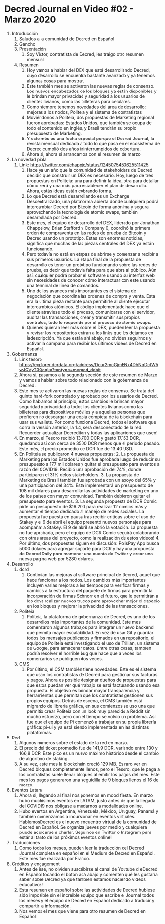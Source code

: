 # Decred Journal en Video #02 - Marzo 2020

1. Introducción
   1. Saludos a la comunidad de Decred en Español
   2. Gancho
   3. Presentación
      1. Soy Victor, contratista de Decred, les traigo otro resumen mensual
   4. Resumen
      1. Hoy vamos a hablar del DEX que está desarrollando Decred, cuyo desarrollo se encuentra bastante avanzado y ya tenemos algunas cosas para mostrar.
      2. Este también mes se activaron las nuevas reglas de consenso. Los nuevos encabezados de los bloques ya están disponibles y le brindan mayor privacidad y seguridad a los usuarios de clientes livianos, como las billeteras para celulares.
      3. Como siempre tenemos novedades del área de desarrollo: mejoras a los nodos, Politeia y el sistema de contratistas
      4. Moviéndonos a Politeia, dos propuestas de Marketing regional fueron aprobadas: Estados Unidos, que también se ocupa de todo el contenido en inglés, y Brasil tendrán su propio presupuesto de Marketing.
      5. Y este més es una fecha especial porque el Decred Journal, la revista mensual dedicada a todo lo que pasa en el ecosistema de Decred cumplió dos años ininterrumpidos de cobertura. 
      6. Ahora si, ahora si arrancamos con el resumen de marzo
2. La novedad piola
   1. Link: https://twitter.com/chappjc/status/1245075450625511425
      1. Hace ya un año que la comunidad de stakeholders de Decred decidió que construir un DEX es necesario. Hoy, luego de tres propuestas en Politeia: una para definir la idea, otra para detallar cómo será y una más para establecer el plan de desarrollo. Ahora, estás ideas están cobrando forma.
      2. Lo que Decred está desarrollando es un Exchange Descentralizado, una plataforma abierta donde cualquiera podrá intercambiar Decred por Bitcoin de forma anónima y segura aprovechando la tecnología de atomic swaps, también desarrollada por Decred.
      3. Este mes, el equipo de desarrollo del DEX, liderado por Jonathan Chappelow, Brian Stafford y Company 0, coordinó la primera orden de compraventa en las redes de prueba de Bitcoin y Decred usando un prototipo. Estas son enormes noticias, significa que muchas de las piezas centrales del DEX ya están funcionando.
      4. Pero todavía no está en etapas de abrirse y comenzar a recibir a sus primeros usuarios. La etapa final de la propuesta de desarrollo es tener un prototipo funcionando sobre las redes de prueba, es decir que todavía falta para que abra al público. Aún así, cualquier podrá probar el software usando su interfaz web sin necesidades de conocer cómo interactuar con este usando una terminal de línea de comandos.
      5. Uno de los avances más importantes es el sistema de negociación que coordina las ordenes de compra y venta. Esta era la ultima pieza restante para permitirle al cliente ejecutar intercambios atómicos. El código implementado hace que el cliente atraviese todo el proceso, comunicarse con el servidor, auditar las transacciones, crear y transmitir sus propios contratos, todo lo requerido por el proceso de atomic swaps.
      6. Quienes quieran leer más sobre el DEX, pueden leer la propuesta y revisar los repositorios entran a los links que les dejamos en ladescripción. Ya que están ahi abajo, no olviden seguirnos y activar la campana para recibir los últimos videos de Decred en Español.
3. Gobernanza
   1. Link tesoro https://explorer.dcrdata.org/address/Dcur2mcGjmENx4DhNqDctW5wJCVyT3Qeqkx?txntype=merged_debit
   2. Ahora si, pasamos a la segunda sección de este resumen de Marzo y vamos a hablar sobre todo relacionado con la gobernanza de Decred.
   3. Este mes se activaron las nuevas reglas de consenso. Se trata del quinto hard-fork controlado y aprobado por los usuarios de Decred. Como hablamos al principio, estos cambios le brindan mayor seguridad y privacidad a todos los clientes livianos como las billeteras para dispositivos móviles y a aquellas personas que prefieren no descargar una copia completa de la blockchain para usar sus wallets. Por como funciona Decred, todos el software que corra la versión anterior, la 1.4, será desconectado de la red. Recuerden actualizar Decrediton y todas las aplicaciones que usen!
   4. En marzo, el Tesoro recibió 13.700 DCR y gastó 17.153 DCR, quedando así con cerca de 3500 DCR menos que el periodo pasado. Este més, el precio promedio de DCR fue de 13.40 USD.
   5. En Politeia se publicaron 4 nuevas propuestas:
      2. La propuesta de Marketing para los Estados Unidos fue aprobada luego de reducir su presupuesto a 177 mil dolares y quitar el presupuesto para eventos a razón del COVID19. Recibió una aprobación del 74%, donde participaron el 31% delos stakeholders.
      3. La propuesta de Marketing de Brasil también fue aprobada con un apoyo del 65% y una participación del 34%. Esta implementará un presupuesto de 108 mil dolares para desarrollar las actividades de marketing en uno de los países con mayor comunidad. También debieron quitar el presupuesto para eventos.
      3. La segunda propuesta de DCR Comic pide un presupuesto de $16.200 para realizar 12 comics más y aumentar el tiempo dedicado al manejo de redes sociales. La propuesta fue puesta en pausa tras recibir criticas sobre el uso de Stakey y el 6 de abril el equipo presentó nuevos personajes para acompañar a Stakey. El 9 de abril se abrió la votación. La propuesta no fue aprobada, pero el equipo de DCR Comic seguirá colaborando con otras áreas del proyecto, como la realización de estos videos!
      4. Por último, dos propuestas siguen en discusión: PolisPay App busca 5000 dolares para agregar soporte para DCR y hay una propuesta de Decred Daily para mantener una cuenta de Twitter y crear una nueva pagina web por 5280 dolares.
4. Desarrollo
   1. dcrd
      1. Continúan las mejoras al software principal de Decred, aquel que hace funcionar a los nodos. Los cambios más importantes incluyen varias mejoras a los tiempos para verificar firmas y cambios a la estructura del paquete de firmas para permitir la incorporación de firmas Schnorr en el futuro, que le permitirán a los devs realizar nuevos trucos para aprovechar mejor el espacio en los bloques y mejorar la privacidad de las transacciones.
   2. Politeia
      1. Politeia, la plataforma de gobernanza de Decred, es uno de los desarrollos más importantes de la comunidad. Este mes comenzaron algunos trabajos para integrar un nuevo backend que permita mayor escalabilidad. En vez de usar Git y guardar todos los mensajes publicados y firmados en un repositorio, el equipo de Politeia está investigando el uso de Trillian, un sistema de Google, para almacenar datos. Entre otras cosas, también podría resolver el horrible bug que hace que a veces los comentarios se publiquen dos veces.
   3. CMS
      1. Por último, el CSM también tiene novedades. Este es el sistema que usan los contratistas de Decred para gestionar sus facturas y pagos. Ahora es posible designar dueños de propuestas para que estos puedan ver qué trabajo se está facturando usando esa propuesta. El objetivo es brindar mayor transparencia y herramientas que permitan que los contratistas gestionen sus propios equipos. Detrás de escena, el CMS también está migrando de librería gráfica, en sus comienzos se uso una que permitio crear Politeia con un look muy parecido a Reddit sin mucho esfuerzo, pero con el tiempo se volvio un problema. Así fue que el equipo de Pi comenzó a trabajar en su propia librería gráfica: pi-ui y ya está siendo implementada en las distintas plataformas.
5. Red
   1. Algunos números sobre el estado de la red en marzo.
   2. El precio del ticket promedio fue de 141,9 DCR, variando entre 130 y 166,8 DCR. Este pico es un nuevo máximo histórico desde el cambio de algoritmo de staking.
   3. A su vez, este mes la blockchain creció 129 MB. Es raro ver en Decred bloques completamente llenos, pero el Tesoro, que le paga a los contratistas suele llenar bloques al emitir los pagos del mes. Este mes los pagos generaron una seguidilla de 9 bloques llenos el 16 de marzo.
6. Eventos Latam
   1. Ahora si, llegando al final nos ponemos en mood fiesta. En marzo hubo muchisimos eventos en LATAM, justo antes de que la llegada del COVID19 nos obligase a mudarnos a modalidades online.
   2. Hubo eventos en Argentina, Venezuela, México, Uruguay, Panamá y también comenzamos a incursionar en eventos virtuales. HablemosDecred es el nuevo encuentro virtual de la comunidad de Decred en Español. Se organiza jueves por medio y cualquiera puede acercarse a charlar. Seguinos en Twitter o Instagram para estár al tanto de los próximos eventos online!
7. Traducciones
   1. Como todos los meses, pueden leer la traducción del Decred Journal completa en español en el Medium de Decred en Español. Este mes fue realizada por Franco.
8. Créditos y engagement
   1. Antes de irse, no olviden suscribirse al canal de Youtube d eDecred en Español tocando el boton acá abajo y comenten qué les gustaría saber sobre Decred ya que también estamos haciendo videos educativos!
   2. Esta resumen en español sobre las actividades de Decred hubiese sido imposible sin el increible equipo que escribe el Journal todos los meses y el equipo de Decred en Español dedicado a traducir y compartir la información.
   3. Nos vemos el mes que viene para otro resumen de Decred en Español

